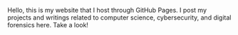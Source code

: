 Hello, this is my website that I host through GitHub Pages.
I post my projects and writings related to computer science, cybersecurity, and digital forensics here.
Take a look!



